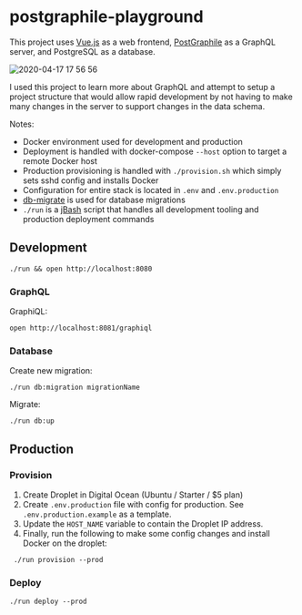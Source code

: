 # postgraphile-playground

This project uses [Vue.js](https://vuejs.org/) as a web frontend, [PostGraphile](https://www.graphile.org/postgraphile/) as a GraphQL server, and PostgreSQL as a database.

![2020-04-17 17 56 56](https://user-images.githubusercontent.com/759811/79620254-efa1c580-80d4-11ea-8330-5815a73216f9.gif)

I used this project to learn more about GraphQL and attempt to setup a project structure that would allow rapid development by not having to make many changes in the server to support changes in the data schema.

Notes:
- Docker environment used for development and production
- Deployment is handled with docker-compose `--host` option to target a remote Docker host
- Production provisioning is handled with `./provision.sh` which simply sets sshd config and installs Docker
- Configuration for entire stack is located in `.env` and `.env.production`
- [db-migrate](https://www.npmjs.com/package/db-migrate) is used for database migrations
- `./run` is a [jBash](https://www.npmjs.com/package/jbash) script that handles all development tooling and production deployment commands

## Development

```
./run && open http://localhost:8080
```

### GraphQL

GraphiQL:

```
open http://localhost:8081/graphiql
```

### Database

Create new migration:

```
./run db:migration migrationName
```

Migrate:

```
./run db:up
```

## Production

### Provision

1. Create Droplet in Digital Ocean (Ubuntu / Starter / \$5 plan)
1. Create `.env.production` file with config for production. See `.env.production.example` as a template.
1. Update the `HOST_NAME` variable to contain the Droplet IP address.
1. Finally, run the following to make some config changes and install Docker on the droplet:

```
 ./run provision --prod
```

### Deploy

```
./run deploy --prod
```
